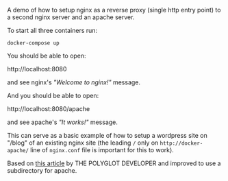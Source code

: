 A demo of how to setup nginx as a reverse proxy (single http entry point) to a second nginx server and an apache server.


To start all three containers run:

  `docker-compose up`

You should be able to open:

  http://localhost:8080

and see nginx's _"Welcome to nginx!"_ message.

And you should be able to open:

  http://localhost:8080/apache

and see apache's _"It works!"_ message.


This can serve as a basic example of how to setup a wordpress site on "/blog" of an existing nginx site (the leading `/` only on `http://docker-apache/` line of `nginx.conf` file is important for this to work).


Based on [this article](https://www.thepolyglotdeveloper.com/2017/03/nginx-reverse-proxy-containerized-docker-applications/) by THE POLYGLOT DEVELOPER and improved to use a subdirectory for apache.
